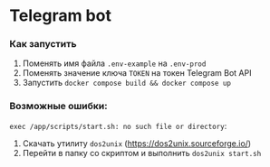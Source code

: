 # Telegram bot
### Как запустить
1) Поменять имя файла `.env-example` на `.env-prod`
2) Поменять значение ключа `TOKEN` на токен Telegram Bot API
3) Запустить `docker compose build && docker compose up` 

### Возможные ошибки: 
`exec /app/scripts/start.sh: no such file or directory`:
1) Скачать утилиту `dos2unix` (https://dos2unix.sourceforge.io/)
2) Перейти в папку со скриптом и выполнить `dos2unix start.sh`
